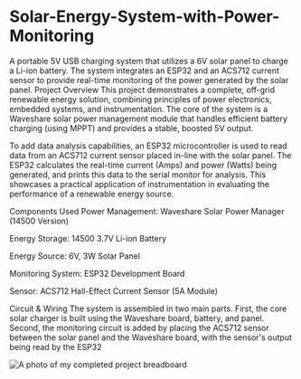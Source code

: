 # Solar-Energy-System-with-Power-Monitoring
A portable 5V USB charging system that utilizes a 6V solar panel to charge a Li-ion battery. The system integrates an ESP32 and an ACS712 current sensor to provide real-time monitoring of the power generated by the solar panel.
Project Overview
This project demonstrates a complete, off-grid renewable energy solution, combining principles of power electronics, embedded systems, and instrumentation. The core of the system is a Waveshare solar power management module that handles efficient battery charging (using MPPT) and provides a stable, boosted 5V output.

To add data analysis capabilities, an ESP32 microcontroller is used to read data from an ACS712 current sensor placed in-line with the solar panel. The ESP32 calculates the real-time current (Amps) and power (Watts) being generated, and prints this data to the serial monitor for analysis. This showcases a practical application of instrumentation in evaluating the performance of a renewable energy source.

Components Used
Power Management: Waveshare Solar Power Manager (14500 Version)

Energy Storage: 14500 3.7V Li-ion Battery

Energy Source: 6V, 3W Solar Panel

Monitoring System: ESP32 Development Board

Sensor: ACS712 Hall-Effect Current Sensor (5A Module)

Circuit & Wiring
The system is assembled in two main parts. First, the core solar charger is built using the Waveshare board, battery, and panel. Second, the monitoring circuit is added by placing the ACS712 sensor between the solar panel and the Waveshare board, with the sensor's output being read by the ESP32

![A photo of my completed project breadboard](./project-photo.jpg)

